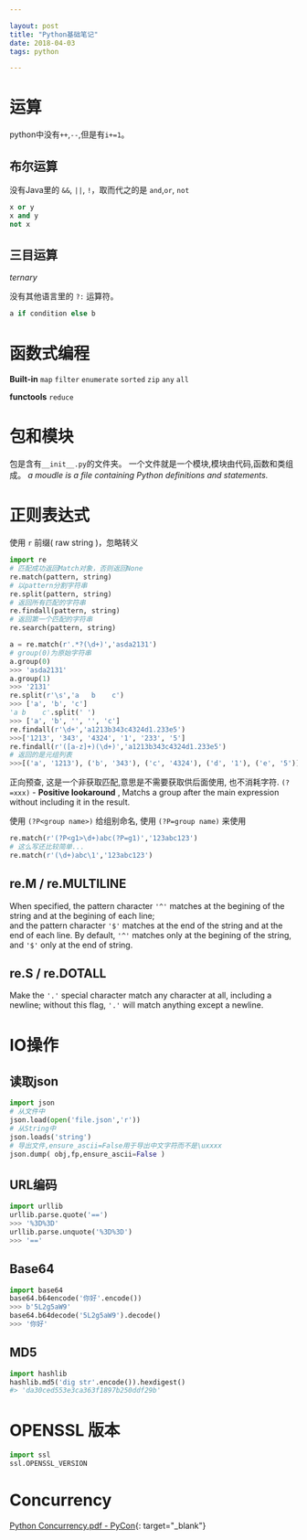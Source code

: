 ```yaml
---

layout: post
title: "Python基础笔记"
date: 2018-04-03
tags: python

---
```

# 运算
python中没有`++`,`--`,但是有`i+=1`。

## 布尔运算
没有Java里的 `&&`, `||`, `!`，取而代之的是 `and`,`or`, `not`
```python
x or y
x and y
not x
```
## 三目运算
*ternary*

没有其他语言里的 `?:` 运算符。
```python
a if condition else b
```

# 函数式编程
**Built-in**
`map` `filter` `enumerate` `sorted` `zip` `any` `all`

**functools**
`reduce` 

# 包和模块
包是含有`__init__.py`的文件夹。
一个文件就是一个模块,模块由代码,函数和类组成。
*a moudle is a file containing Python definitions and statements.*



# 正则表达式
使用 `r` 前缀( raw string )，忽略转义
```python
import re
# 匹配成功返回Match对象，否则返回None
re.match(pattern, string)
# 以pattern分割字符串
re.split(pattern, string)
# 返回所有匹配的字符串
re.findall(pattern, string)
# 返回第一个匹配的字符串
re.search(pattern, string)
```

```python
a = re.match(r'.*?(\d+)','asda2131')
# group(0)为原始字符串
a.group(0)
>>> 'asda2131'
a.group(1)
>>> '2131'
re.split(r'\s','a   b    c')
>>> ['a', 'b', 'c']
'a b    c'.split(' ')
>>> ['a', 'b', '', '', 'c']
re.findall(r'\d+','a1213b343c4324d1.233e5')
>>>['1213', '343', '4324', '1', '233', '5']
re.findall(r'([a-z]+)(\d+)','a1213b343c4324d1.233e5')
# 返回的是元组列表
>>>[('a', '1213'), ('b', '343'), ('c', '4324'), ('d', '1'), ('e', '5')]
```

正向预查, 这是一个非获取匹配,意思是不需要获取供后面使用, 也不消耗字符.
`(?=xxx)`  - **Positive lookaround** , Matchs a group after the main expression without including it in the result.

使用 `(?P<group name>)` 给组别命名, 使用 `(?P=group name)` 来使用

```python
re.match(r'(?P<g1>\d+)abc(?P=g1)','123abc123')
# 这么写还比较简单...
re.match(r'(\d+)abc\1','123abc123')
```

## re.M / re.MULTILINE
When specified, the pattern character `'^'` matches at the begining of the string and at the begining of each line;                 
and the pattern character `'$'` matches at the end of the string and at the end of each line.
By default, `'^'` matches only at the begining of the string, and `'$'` only at the end of string.
## re.S / re.DOTALL
Make the `'.'` special character match any character at all, including a newline; without this flag, `'.'` will match anything except a newline.

# IO操作

## 读取json
```python
import json
# 从文件中
json.load(open('file.json','r'))
# 从String中
json.loads('string')
# 导出文件,ensure_ascii=False用于导出中文字符而不是\uxxxx
json.dump( obj,fp,ensure_ascii=False )
```

## URL编码
```python
import urllib
urllib.parse.quote('==')
>>> '%3D%3D'
urllib.parse.unquote('%3D%3D')
>>> '=='

```
## Base64
```python
import base64
base64.b64encode('你好'.encode())
>>> b'5L2g5aW9'
base64.b64decode('5L2g5aW9').decode()
>>> '你好'
```

## MD5
```python
import hashlib
hashlib.md5('dig str'.encode()).hexdigest()
#> 'da30ced553e3ca363f1897b250ddf29b'
```

# OPENSSL 版本
```python
import ssl
ssl.OPENSSL_VERSION
```

# Concurrency
[Python Concurrency.pdf - PyCon](/assets/pdf/Concurrent.pdf){: target="_blank"}
